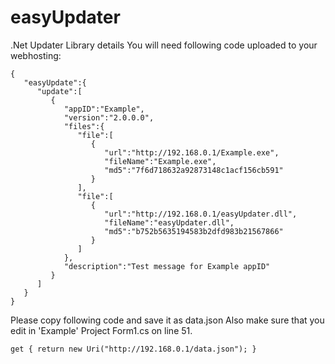 # easyUpdater
.Net Updater Library details
You will need following code uploaded to your webhosting:
```
{
   "easyUpdate":{
      "update":[
         {
            "appID":"Example",
            "version":"2.0.0.0",
            "files":{
               "file":[
                  {
                     "url":"http://192.168.0.1/Example.exe",
                     "fileName":"Example.exe",
                     "md5":"7f6d718632a92873148c1acf156cb591"
                  }
               ],
               "file":[
                  {
                     "url":"http://192.168.0.1/easyUpdater.dll",
                     "fileName":"easyUpdater.dll",
                     "md5":"b752b5635194583b2dfd983b21567866"
                  }
               ]
            },
            "description":"Test message for Example appID"
         }
      ]
   }
}
```
Please copy following code and save it as data.json
Also make sure that you edit in 'Example' Project Form1.cs on line 51.
```
get { return new Uri("http://192.168.0.1/data.json"); }
```
